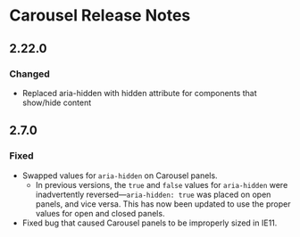 <!-- Release notes authoring guidelines: http://keepachangelog.com/ -->

# Carousel Release Notes

<!-- ## [Unreleased] -->
## 2.22.0
### Changed
- Replaced aria-hidden with hidden attribute for components that show/hide content

## 2.7.0

### Fixed

- Swapped values for `aria-hidden` on Carousel panels.
  - In previous versions, the `true` and `false` values for `aria-hidden` were inadvertently reversed—`aria-hidden: true` was placed on open panels, and vice versa. This has now been updated to use the proper values for open and closed panels.
- Fixed bug that caused Carousel panels to be improperly sized in IE11.
